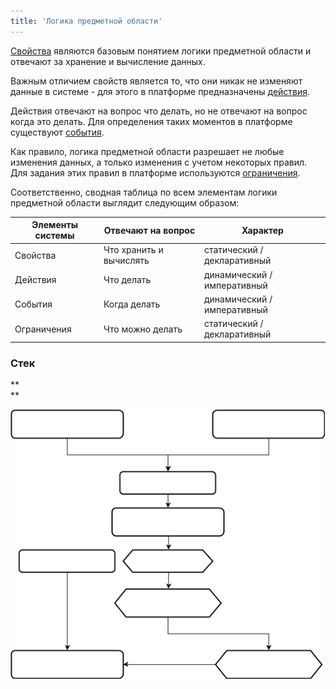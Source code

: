 ```yaml
---
title: 'Логика предметной области'
---
```


[Свойства](Свойства.md) являются базовым понятием логики предметной области и отвечают за хранение и вычисление данных. 

Важным отличием свойств является то, что они никак не изменяют данные в системе - для этого в платформе предназначены [действия](Действия.md). 

Действия отвечают на вопрос что делать, но не отвечают на вопрос когда это делать. Для определения таких моментов в платформе существуют [события](События.md). 

Как правило, логика предметной области разрешает не любые изменения данных, а только изменения с учетом некоторых правил. Для задания этих правил в платформе используются [ограничения](Ограничения.md).

Соответственно, сводная таблица по всем элементам логики предметной области выглядит следующим образом:

|Элементы системы|Отвечают на вопрос|Характер|
|---|---|---|
|Свойства|Что хранить и вычислять|статический / декларативный|
|Действия|Что делать|динамический / императивный|
|События|Когда делать|динамический / императивный|
|Ограничения|Что можно делать|статический / декларативный|

### Стек

**  
**

![](download/temp/svgout7548932189682323301.png)

  
